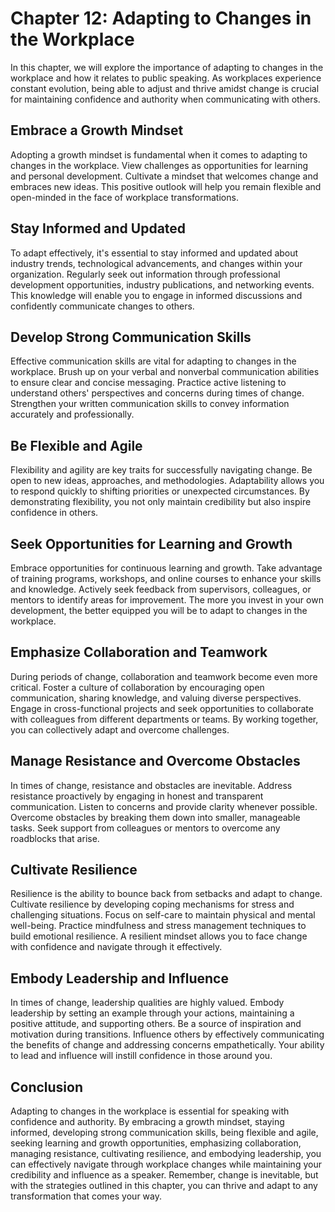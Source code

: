 Chapter 12: Adapting to Changes in the Workplace
================================================

In this chapter, we will explore the importance of adapting to changes in the workplace and how it relates to public speaking. As workplaces experience constant evolution, being able to adjust and thrive amidst change is crucial for maintaining confidence and authority when communicating with others.

Embrace a Growth Mindset
------------------------

Adopting a growth mindset is fundamental when it comes to adapting to changes in the workplace. View challenges as opportunities for learning and personal development. Cultivate a mindset that welcomes change and embraces new ideas. This positive outlook will help you remain flexible and open-minded in the face of workplace transformations.

Stay Informed and Updated
-------------------------

To adapt effectively, it's essential to stay informed and updated about industry trends, technological advancements, and changes within your organization. Regularly seek out information through professional development opportunities, industry publications, and networking events. This knowledge will enable you to engage in informed discussions and confidently communicate changes to others.

Develop Strong Communication Skills
-----------------------------------

Effective communication skills are vital for adapting to changes in the workplace. Brush up on your verbal and nonverbal communication abilities to ensure clear and concise messaging. Practice active listening to understand others' perspectives and concerns during times of change. Strengthen your written communication skills to convey information accurately and professionally.

Be Flexible and Agile
---------------------

Flexibility and agility are key traits for successfully navigating change. Be open to new ideas, approaches, and methodologies. Adaptability allows you to respond quickly to shifting priorities or unexpected circumstances. By demonstrating flexibility, you not only maintain credibility but also inspire confidence in others.

Seek Opportunities for Learning and Growth
------------------------------------------

Embrace opportunities for continuous learning and growth. Take advantage of training programs, workshops, and online courses to enhance your skills and knowledge. Actively seek feedback from supervisors, colleagues, or mentors to identify areas for improvement. The more you invest in your own development, the better equipped you will be to adapt to changes in the workplace.

Emphasize Collaboration and Teamwork
------------------------------------

During periods of change, collaboration and teamwork become even more critical. Foster a culture of collaboration by encouraging open communication, sharing knowledge, and valuing diverse perspectives. Engage in cross-functional projects and seek opportunities to collaborate with colleagues from different departments or teams. By working together, you can collectively adapt and overcome challenges.

Manage Resistance and Overcome Obstacles
----------------------------------------

In times of change, resistance and obstacles are inevitable. Address resistance proactively by engaging in honest and transparent communication. Listen to concerns and provide clarity whenever possible. Overcome obstacles by breaking them down into smaller, manageable tasks. Seek support from colleagues or mentors to overcome any roadblocks that arise.

Cultivate Resilience
--------------------

Resilience is the ability to bounce back from setbacks and adapt to change. Cultivate resilience by developing coping mechanisms for stress and challenging situations. Focus on self-care to maintain physical and mental well-being. Practice mindfulness and stress management techniques to build emotional resilience. A resilient mindset allows you to face change with confidence and navigate through it effectively.

Embody Leadership and Influence
-------------------------------

In times of change, leadership qualities are highly valued. Embody leadership by setting an example through your actions, maintaining a positive attitude, and supporting others. Be a source of inspiration and motivation during transitions. Influence others by effectively communicating the benefits of change and addressing concerns empathetically. Your ability to lead and influence will instill confidence in those around you.

Conclusion
----------

Adapting to changes in the workplace is essential for speaking with confidence and authority. By embracing a growth mindset, staying informed, developing strong communication skills, being flexible and agile, seeking learning and growth opportunities, emphasizing collaboration, managing resistance, cultivating resilience, and embodying leadership, you can effectively navigate through workplace changes while maintaining your credibility and influence as a speaker. Remember, change is inevitable, but with the strategies outlined in this chapter, you can thrive and adapt to any transformation that comes your way.
